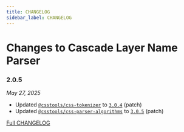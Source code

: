 ```yaml
---
title: CHANGELOG
sidebar_label: CHANGELOG
---
```

# Changes to Cascade Layer Name Parser

### 2.0.5

_May 27, 2025_

- Updated [`@csstools/css-tokenizer`](https://github.com/csstools/postcss-plugins/tree/main/packages/css-tokenizer) to [`3.0.4`](https://github.com/csstools/postcss-plugins/tree/main/packages/css-tokenizer/CHANGELOG.md#304) (patch)
- Updated [`@csstools/css-parser-algorithms`](https://github.com/csstools/postcss-plugins/tree/main/packages/css-parser-algorithms) to [`3.0.5`](https://github.com/csstools/postcss-plugins/tree/main/packages/css-parser-algorithms/CHANGELOG.md#305) (patch)

[Full CHANGELOG](https://github.com/csstools/postcss-plugins/tree/main/packages/cascade-layer-name-parser/CHANGELOG.md)


